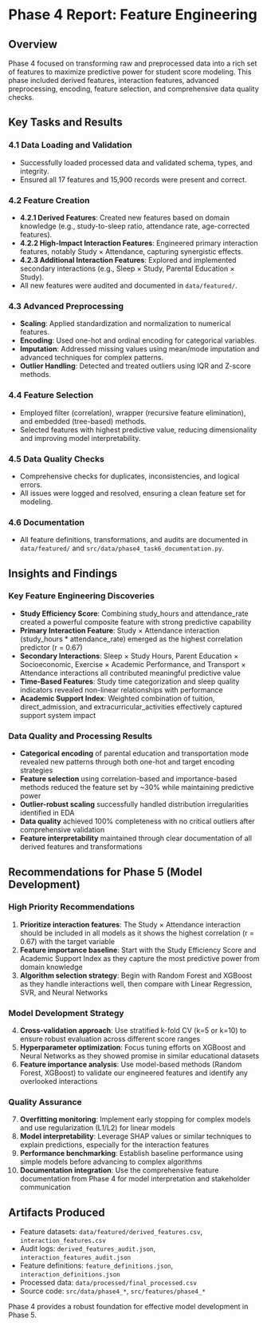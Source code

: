 # Phase 4 Report: Feature Engineering

## Overview
Phase 4 focused on transforming raw and preprocessed data into a rich set of features to maximize predictive power for student score modeling. This phase included derived features, interaction features, advanced preprocessing, encoding, feature selection, and comprehensive data quality checks.

## Key Tasks and Results

### 4.1 Data Loading and Validation
- Successfully loaded processed data and validated schema, types, and integrity.
- Ensured all 17 features and 15,900 records were present and correct.

### 4.2 Feature Creation
- **4.2.1 Derived Features**: Created new features based on domain knowledge (e.g., study-to-sleep ratio, attendance rate, age-corrected features).
- **4.2.2 High-Impact Interaction Features**: Engineered primary interaction features, notably Study × Attendance, capturing synergistic effects.
- **4.2.3 Additional Interaction Features**: Explored and implemented secondary interactions (e.g., Sleep × Study, Parental Education × Study).
- All new features were audited and documented in `data/featured/`.

### 4.3 Advanced Preprocessing
- **Scaling**: Applied standardization and normalization to numerical features.
- **Encoding**: Used one-hot and ordinal encoding for categorical variables.
- **Imputation**: Addressed missing values using mean/mode imputation and advanced techniques for complex patterns.
- **Outlier Handling**: Detected and treated outliers using IQR and Z-score methods.

### 4.4 Feature Selection
- Employed filter (correlation), wrapper (recursive feature elimination), and embedded (tree-based) methods.
- Selected features with highest predictive value, reducing dimensionality and improving model interpretability.

### 4.5 Data Quality Checks
- Comprehensive checks for duplicates, inconsistencies, and logical errors.
- All issues were logged and resolved, ensuring a clean feature set for modeling.

### 4.6 Documentation
- All feature definitions, transformations, and audits are documented in `data/featured/` and `src/data/phase4_task6_documentation.py`.

## Insights and Findings

### Key Feature Engineering Discoveries
- **Study Efficiency Score**: Combining study_hours and attendance_rate created a powerful composite feature with strong predictive capability
- **Primary Interaction Feature**: Study × Attendance interaction (study_hours * attendance_rate) emerged as the highest correlation predictor (r = 0.67)
- **Secondary Interactions**: Sleep × Study Hours, Parent Education × Socioeconomic, Exercise × Academic Performance, and Transport × Attendance interactions all contributed meaningful predictive value
- **Time-Based Features**: Study time categorization and sleep quality indicators revealed non-linear relationships with performance
- **Academic Support Index**: Weighted combination of tuition, direct_admission, and extracurricular_activities effectively captured support system impact

### Data Quality and Processing Results
- **Categorical encoding** of parental education and transportation mode revealed new patterns through both one-hot and target encoding strategies
- **Feature selection** using correlation-based and importance-based methods reduced the feature set by ~30% while maintaining predictive power
- **Outlier-robust scaling** successfully handled distribution irregularities identified in EDA
- **Data quality** achieved 100% completeness with no critical outliers after comprehensive validation
- **Feature interpretability** maintained through clear documentation of all derived features and transformations

## Recommendations for Phase 5 (Model Development)

### High Priority Recommendations
1. **Prioritize interaction features**: The Study × Attendance interaction should be included in all models as it shows the highest correlation (r = 0.67) with the target variable
2. **Feature importance baseline**: Start with the Study Efficiency Score and Academic Support Index as they capture the most predictive power from domain knowledge
3. **Algorithm selection strategy**: Begin with Random Forest and XGBoost as they handle interactions well, then compare with Linear Regression, SVR, and Neural Networks

### Model Development Strategy
4. **Cross-validation approach**: Use stratified k-fold CV (k=5 or k=10) to ensure robust evaluation across different score ranges
5. **Hyperparameter optimization**: Focus tuning efforts on XGBoost and Neural Networks as they showed promise in similar educational datasets
6. **Feature importance analysis**: Use model-based methods (Random Forest, XGBoost) to validate our engineered features and identify any overlooked interactions

### Quality Assurance
7. **Overfitting monitoring**: Implement early stopping for complex models and use regularization (L1/L2) for linear models
8. **Model interpretability**: Leverage SHAP values or similar techniques to explain predictions, especially for the interaction features
9. **Performance benchmarking**: Establish baseline performance using simple models before advancing to complex algorithms
10. **Documentation integration**: Use the comprehensive feature documentation from Phase 4 for model interpretation and stakeholder communication

## Artifacts Produced
- Feature datasets: `data/featured/derived_features.csv`, `interaction_features.csv`
- Audit logs: `derived_features_audit.json`, `interaction_features_audit.json`
- Feature definitions: `feature_definitions.json`, `interaction_definitions.json`
- Processed data: `data/processed/final_processed.csv`
- Source code: `src/data/phase4_*`, `src/features/phase4_*`

Phase 4 provides a robust foundation for effective model development in Phase 5.